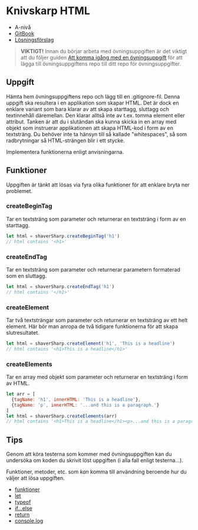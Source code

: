 # Knivskarp HTML

- A-nivå
- [GitBook](https://coursepress.gitbook.io/1dv021/ovningsuppgifter/del-1/a-niva/knivskarp-html)
- [Lösningsförslag](https://github.com/1dv021/exercise-solution-proposals/tree/master/part-1/shaver-sharp-html)

> __VIKTIGT!__ Innan du börjar arbeta med övningsuppgiften är det viktigt att du följer guiden [Att komma igång med en övningsuppgift](https://coursepress.gitbook.io/1dv021/guider/att-komma-igang-med-en-ovningsuppgift) för att lägga till övningsuppgiftens repo till ditt repo för övningsuppgifter.

## Uppgift

Hämta hem övningsuppgiftens repo och lägg till en .gitignore-fil. Denna uppgift ska resultera i en applikation som skapar HTML. Det är dock en enklare variant som bara klarar av att skapa starttagg, sluttagg och textinnehåll däremellan. Den klarar alltså inte av t.ex. tomma element eller attribut. Tanken är att du i slutändan ska kunna skicka in en array med objekt som instruerar applikationen att skapa HTML-kod i form av en textsträng. Du behöver inte ta hänsyn till så kallade "whitespaces", så som radbrytningar så HTML-strängen blir i ett stycke.

Implementera funktionerna enligt anvisningarna.

## Funktioner

Uppgiften är tänkt att lösas via fyra olika funktioner för att enklare bryta ner problemet.

### createBeginTag

Tar en textsträng som parameter och returnerar en textsträng i form av en starttagg.

```js
let html = shaverSharp.createBeginTag('h1')
// html contains '<h1>'
```

### createEndTag

Tar en textsträng som parameter och returnerar parametern formaterad som en sluttagg.

```js
let html = shaverSharp.createEndTag('h1')
// html contains '</h1>'
```

### createElement

Tar två textsträngar som parameter och returnerar en textsträng av ett helt element.
Här bör man anropa de två tidigare funktionerna för att skapa slutresultatet.

```js
let html = shaverSharp.createElement('h1', 'This is a headline')
// html contains '<h1>This is a headline</h1>'
```

### createElements

Tar en array med objekt som parameter och returnerar en textsträng i form av HTML.

```js
let arr = [
  {tagName: 'h1', innerHTML: 'This is a headline'},
  {tagName: 'p', innerHTML: '...and this is a paragraph.'}
]
let html = shaverSharp.createElements(arr)
// html contains '<h1>This is a headline</h1><p>...and this is a paragraph.</p>'
```

## Tips

Genom att köra testerna som kommer med övningsuppgiften kan du undersöka om koden du skrivit löst uppgiften (i alla fall enligt testerna...).

Funktioner, metoder, etc. som _kan_ komma till användning beroende hur du väljer att lösa uppgiften.

- [funktioner](https://developer.mozilla.org/en-US/docs/Web/JavaScript/Guide/Functions)
- [let](https://developer.mozilla.org/en-US/docs/Web/JavaScript/Reference/Statements/let)
- [typeof](https://developer.mozilla.org/en-US/docs/Web/JavaScript/Reference/Operators/typeof)
- [if...else](https://developer.mozilla.org/en-US/docs/Web/JavaScript/Reference/Statements/if...else)
- [return](https://developer.mozilla.org/en-US/docs/Web/JavaScript/Reference/Statements/return)
- [console.log](https://nodejs.org/api/console.html#console_console_log_data)
